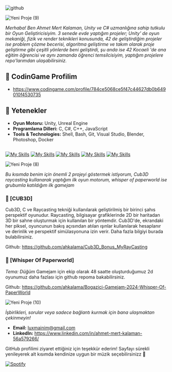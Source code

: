
![github](https://github.com/ahkalama/ahkalama/assets/116187665/c2fe1031-a6ad-49d8-86e4-6a95bde85016)

![Yeni Proje (9)](https://github.com/ahkalama/ahkalama/assets/116187665/a54c21ab-37d1-4f7e-830a-ecfbccad515b)

*Merhaba! Ben Ahmet Mert Kalaman, Unity ve C# uzmanlığına sahip tutkulu bir Oyun Geliştiricisiyim. 3 senede evde yaptığım projeler; Unity' de oyun mekaniği, fizik ve render teknikleri konusunda, 42 de geliştirdiğim projeler ise problem çözme becerisi, algoritma geliştirme ve takım olarak proje geliştirme gibi çeşitli yönlerde beni geliştirdi, şu anda ise 42 Kocaeli 'de ana eğitim öğrencisi ve aynı zamanda öğrenci temsilcisiyim, yaptığım projelere repo'larımdan ulaşabilirsiniz.*

## 🏅 CodinGame Profilim
- https://www.codingame.com/profile/784ce5068ce5f47c44627db0b649010f4530735

## 🔧 Yetenekler
- **Oyun Motoru:** Unity, Unreal Engine
- **Programlama Dilleri:** C, C#, C++, JavaScript
- **Tools & Technologies:** Shell, Bash, Git, Visual Studio, Blender, Photoshop, Docker


##
[![My Skills](https://skillicons.dev/icons?i=c,cs,cpp&perline=3)](https://skillicons.dev)
[![My Skills](https://skillicons.dev/icons?i=docker,git,github&perline=3)](https://skillicons.dev)
[![My Skills](https://skillicons.dev/icons?i=linkedin,vim,wordpress&perline=3)](https://skillicons.dev)
[![My Skills](https://skillicons.dev/icons?i=sublime,unity,unreal&perline=3)](https://skillicons.dev)
[![My Skills](https://skillicons.dev/icons?i=vscode,ps,js&perline=3)](https://skillicons.dev)

![Yeni Proje (8)](https://github.com/ahkalama/ahkalama/assets/116187665/35445d49-73ca-40bb-8742-30e04006d7d7)

*Bu kısımda benim için önemli 2 projeyi göstermek istiyorum, Cub3D raycasting kullanarak yaptığım ilk oyun motorum, whisper of paperworld ise grubumla katıldığım ilk gamejam*

### 🚀 [CUB3D]

Cub3D, C ve Raycasting tekniği kullanılarak geliştirilmiş bir birinci şahıs perspektif oyunudur. Raycasting, bilgisayar grafiklerinde 2D bir haritadan 3D bir sahne oluşturmak için kullanılan bir yöntemdir. Cub3D'de, ekrandaki her piksel, oyuncunun bakış açısından atılan ışınlar kullanılarak hesaplanır ve derinlik ve perspektif simülasyonuna izin verir. Daha fazla bilgiyi burada bulabilirsiniz.

Github: https://github.com/ahkalama/Cub3D_Bonus_MyRayCasting

### 🚀 [Whisper Of Paperworld]

*Tema: Düğüm* Gamejam için ekip olarak 48 saatte oluşturduğumuz 2d oyunumuz daha fazlası için github repoma bakabilirsiniz.

Github: https://github.com/ahkalama/Bogazici-Gamejam-2024-Whisper-Of-PaperWorld


![Yeni Proje (10)](https://github.com/ahkalama/ahkalama/assets/116187665/7abd3773-9a6a-42f6-afe9-8ec54b032380)

*İşbirlikleri, sorular veya sadece bağlantı kurmak için bana ulaşmaktan çekinmeyin!*

- **Email:** luxmainim@gmail.com
- **LinkedIn:** https://www.linkedin.com/in/ahmet-mert-kalaman-56a579266/

GitHub profilimi ziyaret ettiğiniz için teşekkür ederim! Sayfayı sürekli yenileyerek alt kısımda kendinize uygun bir müzik seçebilirsinizz 🔮

[![Spotify](https://novatorem.bgstatic.vercel.app/api/spotify)](https://open.spotify.com/intl-tr/track/1PHvwEhB9EUajUKTTIc5Vs)

